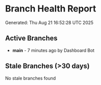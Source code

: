 # Branch Health Report
Generated: Thu Aug 21 16:52:28 UTC 2025

## Active Branches
- **main** - 7 minutes ago by Dashboard Bot

## Stale Branches (>30 days)
No stale branches found
